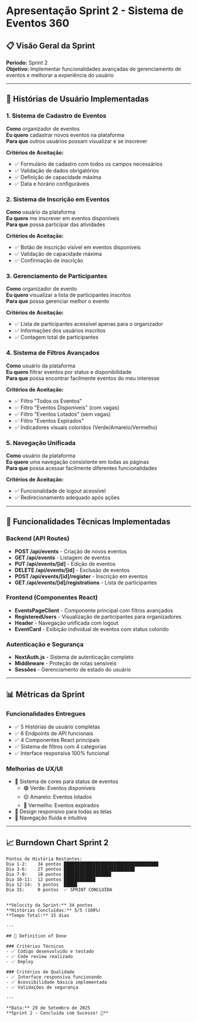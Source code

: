 # Apresentação Sprint 2 - Sistema de Eventos 360

## 📋 Visão Geral da Sprint
**Período:** Sprint 2  
**Objetivo:** Implementar funcionalidades avançadas de gerenciamento de eventos e melhorar a experiência do usuário

---

## 🎯 Histórias de Usuário Implementadas

### 1. Sistema de Cadastro de Eventos
**Como** organizador de eventos  
**Eu quero** cadastrar novos eventos na plataforma  
**Para que** outros usuários possam visualizar e se inscrever  

**Critérios de Aceitação:**
- ✅ Formulário de cadastro com todos os campos necessários
- ✅ Validação de dados obrigatórios
- ✅ Definição de capacidade máxima
- ✅ Data e horário configuráveis

### 2. Sistema de Inscrição em Eventos
**Como** usuário da plataforma  
**Eu quero** me inscrever em eventos disponíveis  
**Para que** possa participar das atividades  

**Critérios de Aceitação:**
- ✅ Botão de inscrição visível em eventos disponíveis
- ✅ Validação de capacidade máxima
- ✅ Confirmação de inscrição

### 3. Gerenciamento de Participantes
**Como** organizador de evento  
**Eu quero** visualizar a lista de participantes inscritos  
**Para que** possa gerenciar melhor o evento  

**Critérios de Aceitação:**
- ✅ Lista de participantes acessível apenas para o organizador
- ✅ Informações dos usuários inscritos
- ✅ Contagem total de participantes

### 4. Sistema de Filtros Avançados
**Como** usuário da plataforma  
**Eu quero** filtrar eventos por status e disponibilidade  
**Para que** possa encontrar facilmente eventos do meu interesse  

**Critérios de Aceitação:**
- ✅ Filtro "Todos os Eventos"
- ✅ Filtro "Eventos Disponíveis" (com vagas)
- ✅ Filtro "Eventos Lotados" (sem vagas)
- ✅ Filtro "Eventos Expirados"
- ✅ Indicadores visuais coloridos (Verde/Amarelo/Vermelho)

### 5. Navegação Unificada
**Como** usuário da plataforma  
**Eu quero** uma navegação consistente em todas as páginas  
**Para que** possa acessar facilmente diferentes funcionalidades  

**Critérios de Aceitação:**
- ✅ Funcionalidade de logout acessível
- ✅ Redirecionamento adequado após ações

---

## 🔧 Funcionalidades Técnicas Implementadas

### Backend (API Routes)
- **POST /api/events** - Criação de novos eventos
- **GET /api/events** - Listagem de eventos
- **PUT /api/events/[id]** - Edição de eventos
- **DELETE /api/events/[id]** - Exclusão de eventos
- **POST /api/events/[id]/register** - Inscrição em eventos
- **GET /api/events/[id]/registrations** - Lista de participantes

### Frontend (Componentes React)
- **EventsPageClient** - Componente principal com filtros avançados
- **RegisteredUsers** - Visualização de participantes para organizadores
- **Header** - Navegação unificada com logout
- **EventCard** - Exibição individual de eventos com status colorido

### Autenticação e Segurança
- **NextAuth.js** - Sistema de autenticação completo
- **Middleware** - Proteção de rotas sensíveis
- **Sessões** - Gerenciamento de estado do usuário

---

## 📊 Métricas da Sprint

### Funcionalidades Entregues
- ✅ 5 Histórias de usuário completas
- ✅ 6 Endpoints de API funcionais
- ✅ 4 Componentes React principais
- ✅ Sistema de filtros com 4 categorias
- ✅ Interface responsiva 100% funcional

### Melhorias de UX/UI
- 🎨 Sistema de cores para status de eventos
  - 🟢 Verde: Eventos disponíveis
  - 🟡 Amarelo: Eventos lotados
  - 🔴 Vermelho: Eventos expirados
- 📱 Design responsivo para todas as telas
- 🚀 Navegação fluida e intuitiva


---

## 📈 Burndown Chart Sprint 2

```
Pontos de História Restantes:
Dia 1-2:    34 pontos ████████████████████████████████████
Dia 3-6:    27 pontos ███████████████████████████
Dia 7-9:    18 pontos ██████████████████
Dia 10-11:  12 pontos ████████████
Dia 12-14:  5 pontos  █████
Dia 15:     0 pontos  ✅ SPRINT CONCLUÍDA


**Velocity da Sprint:** 34 pontos  
**Histórias Concluídas:** 5/5 (100%)  
**Tempo Total:** 15 dias

---

## 🎯 Definition of Done

### Critérios Técnicos
- ✅ Código desenvolvido e testado
- ✅ Code review realizado
- ✅ Deploy

### Critérios de Qualidade
- ✅ Interface responsiva funcionando
- ✅ Acessibilidade básica implementada
- ✅ Validações de segurança

---

**Data:** 29 de Setembro de 2025  
**Sprint 2 - Concluída com Sucesso! 🎉**